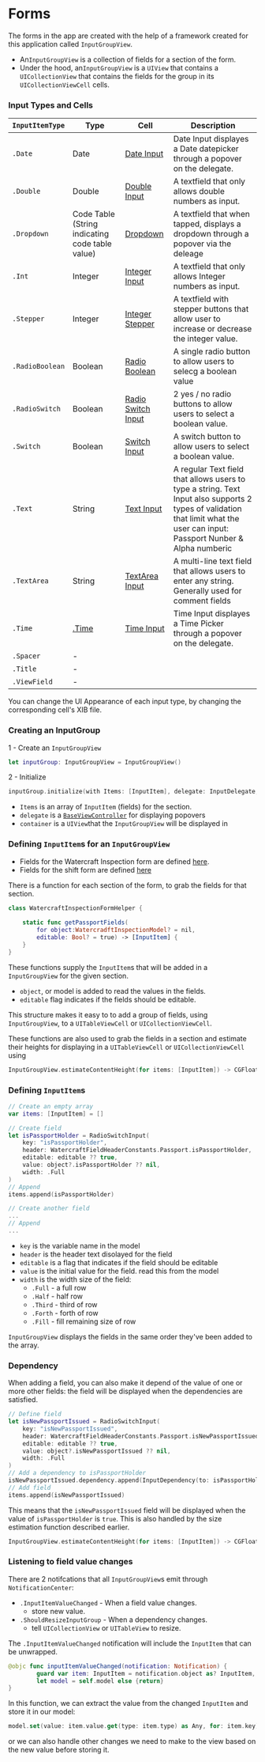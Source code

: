 # Forms
The forms in the app are created with the help of a framework created for this application called `InputGroupView`.&nbsp;
- An`InputGroupView` is a collection of fields for a section of the form.
- Under the hood, an`InputGroupView` is a `UIView` that contains a `UICollectionView` that contains the fields for the group in its `UICollectionViewCell` cells.
### Input Types and Cells
| `InputItemType` | Type | Cell | Description |
| ------ | ------ | ------ | ------ |
| `.Date` | Date | [Date Input](https://github.com/bcgov/invasivesBC-mussels-iOS/tree/master/ipad/Views/Form/Input%20Cells/Date%20Input)  | Date Input displayes a Date datepicker through a popover on the delegate.|
| `.Double` | Double | [Double Input](https://github.com/bcgov/invasivesBC-mussels-iOS/tree/master/ipad/Views/Form/Input%20Cells/Double%20Input) | A textfield that only allows double numbers as input. |
| `.Dropdown` | Code Table (String indicating code table value) | [Dropdown](https://github.com/bcgov/invasivesBC-mussels-iOS/tree/master/ipad/Views/Form/Input%20Cells/Dropdown) | A textfield that when tapped, displays a dropdown through a popover via the deleage|
| `.Int` | Integer | [Integer Input](https://github.com/bcgov/invasivesBC-mussels-iOS/tree/master/ipad/Views/Form/Input%20Cells/Integer%20Input) | A textfield that only allows Integer numbers as input.
| `.Stepper` | Integer | [Integer Stepper](https://github.com/bcgov/invasivesBC-mussels-iOS/tree/master/ipad/Views/Form/Input%20Cells/Integer%20Stepper) | A textfield with stepper buttons that allow user to increase or decrease the integer value. |
| `.RadioBoolean` | Boolean | [Radio Boolean](https://github.com/bcgov/invasivesBC-mussels-iOS/tree/master/ipad/Views/Form/Input%20Cells/Radio%20Boolean) | A single radio button to allow users to selecg a boolean value|
| `.RadioSwitch` | Boolean | [Radio Switch Input](https://github.com/bcgov/invasivesBC-mussels-iOS/tree/master/ipad/Views/Form/Input%20Cells/Radio%20Switch%20Input) | 2 yes / no radio buttons to allow users to select a boolean value.|
| `.Switch` | Boolean | [Switch Input](https://github.com/bcgov/invasivesBC-mussels-iOS/tree/master/ipad/Views/Form/Input%20Cells/Switch%20Input) | A switch button to allow users to select a boolean value. |
| `.Text` | String | [Text Input](https://github.com/bcgov/invasivesBC-mussels-iOS/tree/master/ipad/Views/Form/Input%20Cells/Text%20Input) | A regular Text field that allows users to type a string. Text Input also supports 2 types of validation that limit what the user can input: Passport Nunber & Alpha numberic|
| `.TextArea` | String | [TextArea Input](https://github.com/bcgov/invasivesBC-mussels-iOS/tree/master/ipad/Views/Form/Input%20Cells/TextArea%20Input) | A multi-line text field that allows users to enter any string. Generally used for comment fields |
| `.Time` | [.Time](https://github.com/bcgov/invasivesBC-mussels-iOS/blob/master/ipad/Views/Form/Input%20Cells/Time%20Input/Time%20Picker/TimePickerViewController.swift) | [Time Input](https://github.com/bcgov/invasivesBC-mussels-iOS/tree/master/ipad/Views/Form/Input%20Cells/Time%20Input)  | Time Input displayes a Time Picker through a popover on the delegate. |
| `.Spacer` | -  |   |   |
| `.Title` | -  |   |   |
| `.ViewField` |  - |   |   |

You can change the UI Appearance of each input type, by changing the corresponding cell's XIB file.
### Creating an InputGroup

1 - Create an `InputGroupView`
```swift
let inputGroup: InputGroupView = InputGroupView()
```
2 - Initialize 
```swift
inputGroup.initialize(with Items: [InputItem], delegate: InputDelegate, in container: UIView)
```
- `Items` is an array of `InputItem` (fields) for the section. 
- `delegate` is a [`BaseViewController`](https://github.com/bcgov/invasivesBC-mussels-iOS/blob/master/ipad/ViewControllers/BaseViewController.swift) for displaying popovers
- `container` is a `UIView`that the `InputGroupView` will be displayed in

### Defining `InputItem`s for an `InputGroupView`  
-  Fields for the Watercraft Inspection form are defined [here](https://github.com/bcgov/invasivesBC-mussels-iOS/tree/master/ipad/Models/Waterfract%20Inspection/Form%20Fields).
- Fields for the shift form are defined [here](https://github.com/bcgov/invasivesBC-mussels-iOS/tree/master/ipad/Models/Shift/Form%20Fields)

There is a function for each section of the form, to grab the fields for that section.

```swift
class WatercraftInspectionFormHelper {
    
    static func getPassportFields(
        for object:WatercradftInspectionModel? = nil,
        editable: Bool? = true) -> [InputItem] {
    }
}
```

These functions supply the `InputItem`s that will be added in a `InputGroupView` for the given section.
- `object`, or model is added to read the values in the fields. 
- `editable` flag indicates if the fields should be editable.

This structure makes it easy to to add a group of fields, using `InputGroupView`, to a `UITableViewCell` or `UICollectionViewCell`.

These functions are also used to grab the fields in a section and estimate their heights for displaying in a `UITableViewCell` or `UICollectionViewCell` using

```swift
InputGroupView.estimateContentHeight(for items: [InputItem]) -> CGFloat {}
```
### Defining `InputItem`s 

```swift
// Create an empty array
var items: [InputItem] = []

// Create field
let isPassportHolder = RadioSwitchInput(
    key: "isPassportHolder",
    header: WatercraftFieldHeaderConstants.Passport.isPassportHolder,
    editable: editable ?? true,
    value: object?.isPassportHolder ?? nil,
    width: .Full
)
// Append
items.append(isPassportHolder)

// Create another field
...
// Append
...
```
 - `key` is the variable name in the model
 - `header` is the header text disolayed for the field
 - `editable` is a flag that indicates if the field should be editable
 - `value` is the initial value for the field. read this from the model
 - `width` is the width size of the field:
    - `.Full` - a full row
    - `.Half` - half row
    - `.Third` - third of row
    - `.Forth` - forth of row
    - `.Fill` - fill remaining size of row

`InputGroupView` displays the fields in the same order they've been added to the array.

### Dependency
When adding a field, you can also make it depend of the value of one or more other fields: the field will be displayed when the dependencies are satisfied.
```swift
// Define field
let isNewPassportIssued = RadioSwitchInput(
    key: "isNewPassportIssued",
    header: WatercraftFieldHeaderConstants.Passport.isNewPassportIssued,
    editable: editable ?? true,
    value: object?.isNewPassportIssued ?? nil,
    width: .Full
)
// Add a dependency to isPassportHolder
isNewPassportIssued.dependency.append(InputDependency(to: isPassportHolder, equalTo: true))
// Add field
items.append(isNewPassportIssued)
```
This means that the `isNewPassportIssued` field will be displayed when the value of `isPassportHolder` is `true`. This is also handled by the size estimation function described earlier.
```swift
InputGroupView.estimateContentHeight(for items: [InputItem]) -> CGFloat {}
```

### Listening to field value changes
There are 2 notifcations that all `InputGroupView`s emit through `NotificationCenter`:
- `.InputItemValueChanged` - When a field value changes.
    - store new value.
- `.ShouldResizeInputGroup` - When a dependency changes.
    - tell `UICollectionView` or `UITableView` to resize.

The `.InputItemValueChanged` notification will include the `InputItem` that can be unwrapped.
```swift
@objc func inputItemValueChanged(notification: Notification) {
        guard var item: InputItem = notification.object as? InputItem,
        let model = self.model else {return}
}
```
In this function, we can extract the value from the changed `InputItem` and store it in our model:
```swift
model.set(value: item.value.get(type: item.type) as Any, for: item.key)
```
or we can also handle other changes we need to make to the view based on the new value before storing it.
